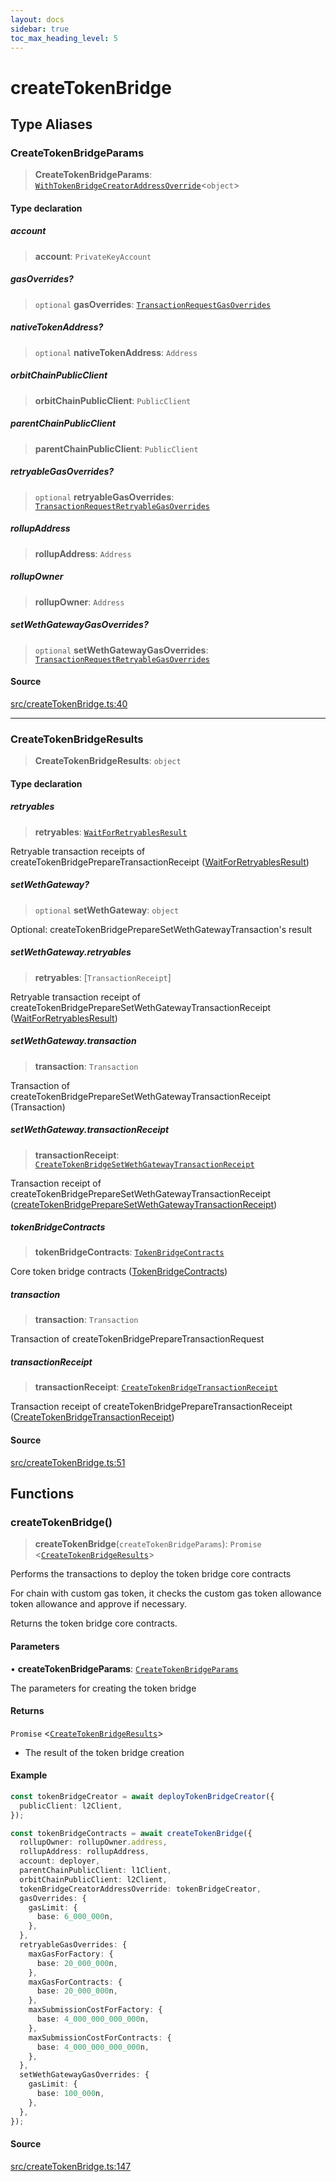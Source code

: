 ```yaml
---
layout: docs
sidebar: true
toc_max_heading_level: 5
---
```


# createTokenBridge

## Type Aliases

### CreateTokenBridgeParams

> **CreateTokenBridgeParams**: [`WithTokenBridgeCreatorAddressOverride`](types/createTokenBridgeTypes.md#withtokenbridgecreatoraddressoverridet)\<`object`\>

#### Type declaration

##### account

> **account**: `PrivateKeyAccount`

##### gasOverrides?

> `optional` **gasOverrides**: [`TransactionRequestGasOverrides`](utils/gasOverrides.md#transactionrequestgasoverrides)

##### nativeTokenAddress?

> `optional` **nativeTokenAddress**: `Address`

##### orbitChainPublicClient

> **orbitChainPublicClient**: `PublicClient`

##### parentChainPublicClient

> **parentChainPublicClient**: `PublicClient`

##### retryableGasOverrides?

> `optional` **retryableGasOverrides**: [`TransactionRequestRetryableGasOverrides`](createTokenBridgePrepareTransactionRequest.md#transactionrequestretryablegasoverrides)

##### rollupAddress

> **rollupAddress**: `Address`

##### rollupOwner

> **rollupOwner**: `Address`

##### setWethGatewayGasOverrides?

> `optional` **setWethGatewayGasOverrides**: [`TransactionRequestRetryableGasOverrides`](createTokenBridgePrepareSetWethGatewayTransactionRequest.md#transactionrequestretryablegasoverrides)

#### Source

[src/createTokenBridge.ts:40](https://github.com/anegg0/arbitrum-orbit-sdk/blob/1aa2030374f41bb1bf01834ef0c05d2e6663f5e5/src/createTokenBridge.ts#L40)

***

### CreateTokenBridgeResults

> **CreateTokenBridgeResults**: `object`

#### Type declaration

##### retryables

> **retryables**: [`WaitForRetryablesResult`](createTokenBridgePrepareTransactionReceipt.md#waitforretryablesresult)

Retryable transaction receipts of createTokenBridgePrepareTransactionReceipt ([WaitForRetryablesResult](createTokenBridgePrepareTransactionReceipt.md#waitforretryablesresult))

##### setWethGateway?

> `optional` **setWethGateway**: `object`

Optional: createTokenBridgePrepareSetWethGatewayTransaction's result

##### setWethGateway.retryables

> **retryables**: [`TransactionReceipt`]

Retryable transaction receipt of createTokenBridgePrepareSetWethGatewayTransactionReceipt ([WaitForRetryablesResult](createTokenBridgePrepareTransactionReceipt.md#waitforretryablesresult))

##### setWethGateway.transaction

> **transaction**: `Transaction`

Transaction of createTokenBridgePrepareSetWethGatewayTransactionReceipt (Transaction)

##### setWethGateway.transactionReceipt

> **transactionReceipt**: [`CreateTokenBridgeSetWethGatewayTransactionReceipt`](createTokenBridgePrepareSetWethGatewayTransactionReceipt.md#createtokenbridgesetwethgatewaytransactionreceipt)

Transaction receipt of createTokenBridgePrepareSetWethGatewayTransactionReceipt ([createTokenBridgePrepareSetWethGatewayTransactionReceipt](createTokenBridgePrepareSetWethGatewayTransactionReceipt.md#createtokenbridgepreparesetwethgatewaytransactionreceipt))

##### tokenBridgeContracts

> **tokenBridgeContracts**: [`TokenBridgeContracts`](types/TokenBridgeContracts.md#tokenbridgecontracts)

Core token bridge contracts ([TokenBridgeContracts](types/TokenBridgeContracts.md#tokenbridgecontracts))

##### transaction

> **transaction**: `Transaction`

Transaction of createTokenBridgePrepareTransactionRequest

##### transactionReceipt

> **transactionReceipt**: [`CreateTokenBridgeTransactionReceipt`](createTokenBridgePrepareTransactionReceipt.md#createtokenbridgetransactionreceipt)

Transaction receipt of createTokenBridgePrepareTransactionReceipt ([CreateTokenBridgeTransactionReceipt](createTokenBridgePrepareTransactionReceipt.md#createtokenbridgetransactionreceipt))

#### Source

[src/createTokenBridge.ts:51](https://github.com/anegg0/arbitrum-orbit-sdk/blob/1aa2030374f41bb1bf01834ef0c05d2e6663f5e5/src/createTokenBridge.ts#L51)

## Functions

### createTokenBridge()

> **createTokenBridge**(`createTokenBridgeParams`): `Promise` \<[`CreateTokenBridgeResults`](createTokenBridge.md#createtokenbridgeresults)\>

Performs the transactions to deploy the token bridge core contracts

For chain with custom gas token, it checks the custom gas token allowance
token allowance and approve if necessary.

Returns the token bridge core contracts.

#### Parameters

• **createTokenBridgeParams**: [`CreateTokenBridgeParams`](createTokenBridge.md#createtokenbridgeparams)

The parameters for creating the token bridge

#### Returns

`Promise` \<[`CreateTokenBridgeResults`](createTokenBridge.md#createtokenbridgeresults)\>

- The result of the token bridge creation

#### Example

```ts
const tokenBridgeCreator = await deployTokenBridgeCreator({
  publicClient: l2Client,
});

const tokenBridgeContracts = await createTokenBridge({
  rollupOwner: rollupOwner.address,
  rollupAddress: rollupAddress,
  account: deployer,
  parentChainPublicClient: l1Client,
  orbitChainPublicClient: l2Client,
  tokenBridgeCreatorAddressOverride: tokenBridgeCreator,
  gasOverrides: {
    gasLimit: {
      base: 6_000_000n,
    },
  },
  retryableGasOverrides: {
    maxGasForFactory: {
      base: 20_000_000n,
    },
    maxGasForContracts: {
      base: 20_000_000n,
    },
    maxSubmissionCostForFactory: {
      base: 4_000_000_000_000n,
    },
    maxSubmissionCostForContracts: {
      base: 4_000_000_000_000n,
    },
  },
  setWethGatewayGasOverrides: {
    gasLimit: {
      base: 100_000n,
    },
  },
});
```

#### Source

[src/createTokenBridge.ts:147](https://github.com/anegg0/arbitrum-orbit-sdk/blob/1aa2030374f41bb1bf01834ef0c05d2e6663f5e5/src/createTokenBridge.ts#L147)
